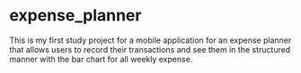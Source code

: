 # expense_planner

This is my first study project for a mobile application for an expense planner that allows users to record their transactions and see them in the structured manner with the bar chart for all weekly expense.
